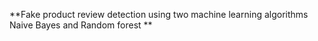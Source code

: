 **Fake product review detection using two machine learning algorithms Naive Bayes and Random forest
**

